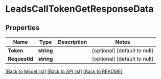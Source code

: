 # LeadsCallTokenGetResponseData

## Properties
Name | Type | Description | Notes
------------ | ------------- | ------------- | -------------
**Token** | **string** |  | [optional] [default to null]
**RequestId** | **string** |  | [optional] [default to null]

[[Back to Model list]](../README.md#documentation-for-models) [[Back to API list]](../README.md#documentation-for-api-endpoints) [[Back to README]](../README.md)


